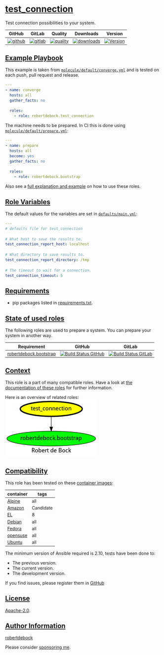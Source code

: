 # [test_connection](#test_connection)

Test connection possibilities to your system.

|GitHub|GitLab|Quality|Downloads|Version|
|------|------|-------|---------|-------|
|[![github](https://github.com/robertdebock/ansible-role-test_connection/workflows/Ansible%20Molecule/badge.svg)](https://github.com/robertdebock/ansible-role-test_connection/actions)|[![gitlab](https://gitlab.com/robertdebock-iac/ansible-role-test_connection/badges/master/pipeline.svg)](https://gitlab.com/robertdebock-iac/ansible-role-test_connection)|[![quality](https://img.shields.io/ansible/quality/45921)](https://galaxy.ansible.com/robertdebock/test_connection)|[![downloads](https://img.shields.io/ansible/role/d/45921)](https://galaxy.ansible.com/robertdebock/test_connection)|[![Version](https://img.shields.io/github/release/robertdebock/ansible-role-test_connection.svg)](https://github.com/robertdebock/ansible-role-test_connection/releases/)|

## [Example Playbook](#example-playbook)

This example is taken from [`molecule/default/converge.yml`](https://github.com/robertdebock/ansible-role-test_connection/blob/master/molecule/default/converge.yml) and is tested on each push, pull request and release.

```yaml
---
- name: converge
  hosts: all
  gather_facts: no

  roles:
    - role: robertdebock.test_connection
```

The machine needs to be prepared. In CI this is done using [`molecule/default/prepare.yml`](https://github.com/robertdebock/ansible-role-test_connection/blob/master/molecule/default/prepare.yml):

```yaml
---
- name: prepare
  hosts: all
  become: yes
  gather_facts: no

  roles:
    - role: robertdebock.bootstrap
```

Also see a [full explanation and example](https://robertdebock.nl/how-to-use-these-roles.html) on how to use these roles.

## [Role Variables](#role-variables)

The default values for the variables are set in [`defaults/main.yml`](https://github.com/robertdebock/ansible-role-test_connection/blob/master/defaults/main.yml):

```yaml
---
# defaults file for test_connection

# What host to save the results to.
test_connection_report_host: localhost

# What directory to save results to.
test_connection_report_directory: /tmp

# The timeout to wait for a connection.
test_connection_timeout: 5
```

## [Requirements](#requirements)

- pip packages listed in [requirements.txt](https://github.com/robertdebock/ansible-role-test_connection/blob/master/requirements.txt).

## [State of used roles](#state-of-used-roles)

The following roles are used to prepare a system. You can prepare your system in another way.

| Requirement | GitHub | GitLab |
|-------------|--------|--------|
|[robertdebock.bootstrap](https://galaxy.ansible.com/robertdebock/bootstrap)|[![Build Status GitHub](https://github.com/robertdebock/ansible-role-bootstrap/workflows/Ansible%20Molecule/badge.svg)](https://github.com/robertdebock/ansible-role-bootstrap/actions)|[![Build Status GitLab](https://gitlab.com/robertdebock-iac/ansible-role-bootstrap/badges/master/pipeline.svg)](https://gitlab.com/robertdebock-iac/ansible-role-bootstrap)|

## [Context](#context)

This role is a part of many compatible roles. Have a look at [the documentation of these roles](https://robertdebock.nl/) for further information.

Here is an overview of related roles:
![dependencies](https://raw.githubusercontent.com/robertdebock/ansible-role-test_connection/png/requirements.png "Dependencies")

## [Compatibility](#compatibility)

This role has been tested on these [container images](https://hub.docker.com/u/robertdebock):

|container|tags|
|---------|----|
|[Alpine](https://hub.docker.com/repository/docker/robertdebock/alpine/general)|all|
|[Amazon](https://hub.docker.com/repository/docker/robertdebock/amazonlinux/general)|Candidate|
|[EL](https://hub.docker.com/repository/docker/robertdebock/enterpriselinux/general)|8|
|[Debian](https://hub.docker.com/repository/docker/robertdebock/debian/general)|all|
|[Fedora](https://hub.docker.com/repository/docker/robertdebock/fedora/general)|all|
|[opensuse](https://hub.docker.com/repository/docker/robertdebock/opensuse/general)|all|
|[Ubuntu](https://hub.docker.com/repository/docker/robertdebock/ubuntu/general)|all|

The minimum version of Ansible required is 2.10, tests have been done to:

- The previous version.
- The current version.
- The development version.

If you find issues, please register them in [GitHub](https://github.com/robertdebock/ansible-role-test_connection/issues)

## [License](#license)

[Apache-2.0](https://github.com/robertdebock/ansible-role-test_connection/blob/master/LICENSE).

## [Author Information](#author-information)

[robertdebock](https://robertdebock.nl/)

Please consider [sponsoring me](https://github.com/sponsors/robertdebock).
